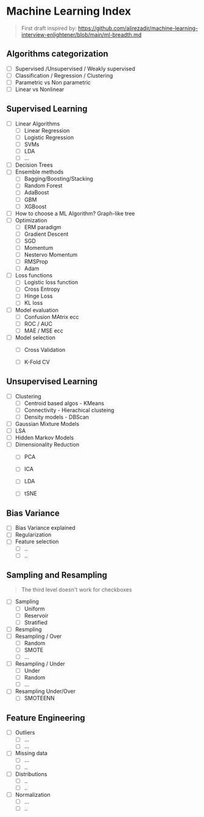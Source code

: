 # Machine Learning Index

> First draft inspired by: https://github.com/alirezadir/machine-learning-interview-enlightener/blob/main/ml-breadth.md

## Algorithms categorization

- [ ] Supervised /Unsupervised / Weakly supervised
- [ ] Classification / Regression / Clustering
- [ ] Parametric vs Non parametric
- [ ] Linear vs Nonlinear

## Supervised Learning
- [ ] Linear Algorithms
  - [ ] Linear Regression
  - [ ] Logistic Regression
  - [ ] SVMs
  - [ ] LDA
  - [ ] ...
- [ ] Decision Trees
- [ ] Ensemble methods
  - [ ] Bagging/Boosting/Stacking
  - [ ] Random Forest
  - [ ] AdaBoost
  - [ ] GBM
  - [ ] XGBoost
- [ ] How to choose a ML Algorithm? Graph-like tree
- [ ] Optimization
  - [ ] ERM paradigm
  - [ ] Gradient Descent
  - [ ] SGD
  - [ ] Momentum
  - [ ] Nestervo Momentum
  - [ ] RMSProp
  - [ ] Adam
- [ ] Loss functions
  - [ ] Logistic loss function
  - [ ] Cross Entropy
  - [ ] Hinge Loss
  - [ ] KL loss
- [ ] Model evaluation
  - [ ] Confusion MAtrix ecc
  - [ ] ROC / AUC
  - [ ] MAE / MSE ecc
- [ ] Model selection
  - [ ] Cross Validation
  - [ ] K-Fold CV


## Unsupervised Learning
- [ ] Clustering
  - [ ] Centroid based algos - KMeans
  - [ ] Connectivity - Hierachical clusteing
  - [ ] Density models - DBScan
- [ ] Gaussian Mixture Models
- [ ] LSA
- [ ] Hidden Markov Models
- [ ] Dimensionality Reduction
  - [ ] PCA
  - [ ] ICA
  - [ ] LDA
  - [ ] tSNE


## Bias Variance
- [ ] Bias Variance explained
- [ ] Regularization
- [ ] Feature selection
  - [ ] ..
  - [ ] ..

## Sampling and Resampling

> The third level doesn't work for checkboxes

- [ ] Sampling
  - [ ] Uniform 
  - [ ] Reservoir
  - [ ] Stratified
- [ ] Resmpling
- [ ] Resampling / Over
  - [ ] Random
  - [ ] SMOTE
  - [ ] ...
- [ ] Resampling / Under
  - [ ] Under
  - [ ] Random
  - [ ] ...
- [ ] Resampling Under/Over
  - [ ] SMOTEENN

## Feature Engineering

- [ ] Outliers
  - [ ] ...
  - [ ] ...
- [ ] Missing data
  - [ ] ...
  - [ ] ..
- [ ] Distributions
  - [ ] ..
  - [ ] ..
- [ ] Normalization
  - [ ] ...
  - [ ] ..
